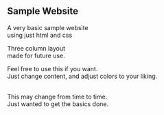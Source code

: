 ## Sample Website

A very basic sample website  
using just html and css  

Three column layout  
made for future use.  

Feel free to use this if you want.  
Just change content, and adjust colors to your liking.  

 
<br>
This may change from time to time.
<br>
Just wanted to get the basics done.  
